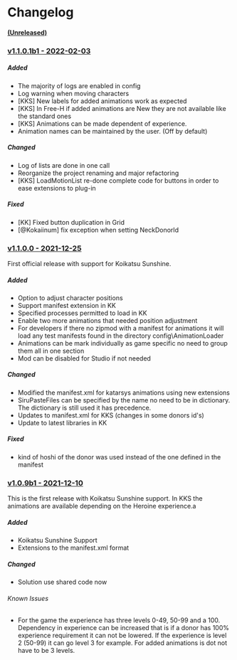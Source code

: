 # Changelog

#### <u>(Unreleased)</u>

### <u>v1.1.0.1b1 - 2022-02-03</u>

##### Added

- The majority of logs are enabled in config
- Log warning when moving characters
- [KKS] New labels for added animations work as expected
- [KKS] In Free-H if added animations are New they are not available like the standard ones
- [KKS] Animations can be made dependent of experience.
- Animation names can be maintained by the user. (Off by default)

##### Changed

- Log of lists are done in one call
- Reorganize the project renaming and major refactoring
- [KKS] LoadMotionList re-done complete code for buttons in order to ease extensions to plug-in

##### Fixed

- [KK] Fixed button duplication in Grid
- [@Kokaiinum] fix exception when setting NeckDonorId

### <u>v1.1.0.0 - 2021-12-25</u>

First official release with support for Koikatsu Sunshine.

##### Added

- Option to adjust character positions
- Support manifest extension in KK
- Specified processes permitted to load in KK
- Enable two more animations that needed position adjustment
- For developers if there no zipmod with a manifest for animations it will load any test 
manifests found in the directory config\AnimationLoader
- Animations can be mark individually as game specific no need to group them all in one section
- Mod can be disabled for Studio if not needed

##### Changed

- Modified the manifest.xml for katarsys animations using new extensions
- SiruPasteFiles can be specified by the name no need to be in dictionary. The dictionary is still
used it has precedence.
- Updates to manifest.xml for KKS (changes in some donors id's)
- Update to latest libraries in KK

##### Fixed

- kind of hoshi of the donor was used instead of the one defined in the manifest

### <u>v1.0.9b1 - 2021-12-10</u>

This is the first release with Koikatsu Sunshine support.  In KKS the animations are available 
depending on the Heroine experience.a

##### Added

- Koikatsu Sunshine Support
- Extensions to the manifest.xml format

##### Changed

- Solution use shared code now


###### Known Issues

- For the game the experience has three levels 0-49, 50-99 and a 100. Dependency in experience can 
be increased that is if a donor has 100% experience requirement it can not be lowered. If the
experience is level 2 (50-99) it can go level 3 for example. For added animations is dot not have to
be 3 levels.
